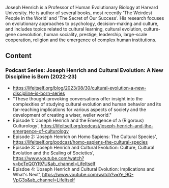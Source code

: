 
Joseph Henrich is a Professor of Human Evolutionary Biology at Harvard University. He is author of several books, most recently 'The Weirdest People in the World' and 'The Secret of Our Success'. His research focuses on evolutionary approaches to psychology, decision-making and culture, and includes topics related to cultural learning, cultural evolution, culture-gene coevolution, human sociality, prestige, leadership, large-scale cooperation, religion and the emergence of complex human institutions.

## Content

### Podcast Series: Joseph Henrich and Cultural ﻿Evolution: A New Discipline is Born (2022-23)

- https://lifeitself.org/blog/2023/08/30/cultural-evolution-a-new-discipline-is-born-series
- "These thought-provoking conversations offer insight into the complexities of studying cultural evolution and human behavior and its far-reaching implications for various aspects of society and the development of creating a wiser, weller world."
- Episode 1: 'Joseph Henrich and the Emergence of a (Rigorous) Culturology', https://lifeitself.org/podcast/joseph-henrich-and-the-emergence-of-culturology
- Episode 2: 'Joseph Henrich on Homo Sapiens: The Cultural Species', https://lifeitself.org/podcast/homo-sapiens-the-cultural-species
- Episode 3: 'Joseph Henrich and Cultural Evolution: Culture, Cultural Evolution and the Scaling of Societies', https://www.youtube.com/watch?v=bcTeQOYI97U&ab_channel=LifeItself
- Episdoe 4: 'Joseph Henrich and Cultural Evolution: Implications and What's Next', https://www.youtube.com/watch?v=Ye_9Q-VpG3s&ab_channel=LifeItself





